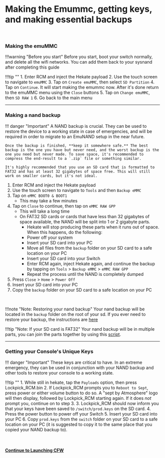# Making the Emummc, getting keys, and making essential backups 

&nbsp;

### Making the emuMMC

!!!warning "Before you start"
    Before you start, boot your switch normally, and delete all the wifi networks. You can add them back to your sysnand after completing this guide

!!!tip ""
    1. Enter RCM and inject the Hekate payload
    2. Use the touch screen to navigate to `emuMMC`
    3. Tap on `Create emuMMC`, then select `SD Partition`
    4. Tap on `Continue`. It will start making the emummc now. After it's done return to the emuMMC menu using the `Close` buttons
    5. Tap on `Change emuMMC`, then `SD RAW 1`
    6. Go back to the main menu

-----

### Making a nand backup


!!! danger "Important"
    A NAND backup is crucial. They can be used to restore the device to a working state in case of emergencies, and will be required in order to migrate to an EmuNAND setup in the near future.

	Once the backup is finished, **keep it somewhere safe.** The best backup is the one you have but never need, and the worst backup is the one you need but never made. To save space, it's recommended to compress the end-result to a `.zip` file or something similar.

	It's highly recommended that you use an SD card that is formatted to FAT32 and has at least 32 gigabytes of space free. This will still work on smaller cards, but it's not ideal.


1. Enter RCM and inject the Hekate payload
2. Use the touch screen to navigate to `Tools` and then `Backup eMMC`
3. Tap on `eMMC BOOT0 & BOOT1`
    - This may take a few minutes
4. Tap on `Close` to continue, then tap on `eMMC RAW GPP`
    - This will take a long time
    - On FAT32 SD cards or cards that have less than 32 gigabytes of space available, the NAND will be split into 1 or 2 gigabyte parts.
        - Hekate will stop producing these parts when it runs out of space. When this happens, do the following:
        - Power off your system
        - Insert your SD card into your PC
        - Move all files from the `backup` folder on your SD card to a safe location on your PC
        - Insert your SD card into your Switch
        - Enter RCM again, inject Hekate again, and continue the backup by tapping on `Tools` > `Backup eMMC` > `eMMC RAW GPP`
        - Repeat the process until the NAND is completely dumped
5. Press `Close` > `Home` > `Power Off`
6. Insert your SD card into your PC
7. Copy the `backup` folder on your SD card to a safe location on your PC

&nbsp;

!!!note "Note: Restoring your nand backup"
    Your nand backup will be located in the `backup` folder on the root of your sd. If you ever need to restore your backup, the instructions are [here](/././extras/nandrestore)


!!!tip "Note: If your SD card is FAT32"
        Your nand backup will be in multiple parts, you can join the parts together by using this <a href="https://github.com/CTCaer/hekate/releases/download/v5.0.0/joiner_scripts_for_windows_linux_macos.zip" target="_blank">script</a>.
&nbsp;

-----

### Getting your Console's Unique Keys

!!! danger "Important"
    These keys are critical to have. In an extreme emergency, they can be used in conjunction with your NAND backup and other tools to restore your console to a working state.

!!!tip ""
    1. While still in hekate, tap the `Payloads` option, then press Lockpick_RCM.bin
    2. If Lockpick_RCM prompts you to `Reboot to Sept`, press power or either volume button to do so. A "sept by Atmosphere" logo will then display, followed by Lockpick_RCM starting again. If it does *not* prompt you, continue on to step 3.
    3. Lockpick_RCM should now inform you that your keys have been saved to `/switch/prod.keys` on the SD card.
    4. Press the power button to power off your Switch
    5. Insert your SD card into your PC
    6. Copy `prod.keys` from the `switch` folder on your SD card to a safe location on your PC (it is suggested to copy it to the same place that you copied your NAND backup to).
    

&nbsp;

#### [Continue to Launching CFW <i class="fa fa-arrow-circle-right fa-lg"></i>](launching_cfw.md)
